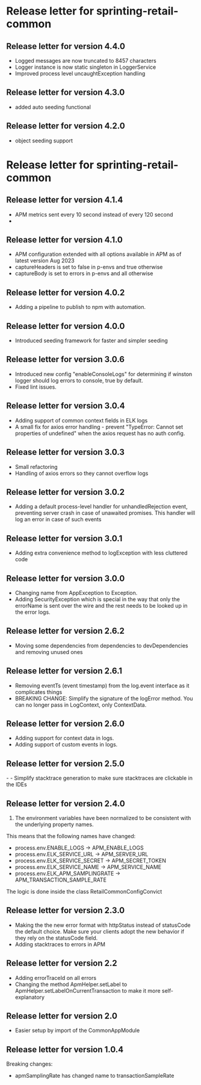 <h1>Release letter for sprinting-retail-common</h1>

<h2>Release letter for version 4.4.0</h2>

- Logged messages are now truncated to 8457 characters
- Logger instance is now static singleton in LoggerService
- Improved process level uncaughtException handling

<h2>Release letter for version 4.3.0</h2>

- added auto seeding functional

<h2>Release letter for version 4.2.0</h2>

- object seeding support

<h1>Release letter for sprinting-retail-common</h1>

<h2>Release letter for version 4.1.4</h2>

- APM metrics sent every 10 second instead of every 120 second
- 
<h2>Release letter for version 4.1.0</h2>

- APM configuration extended with all options available in APM as of latest version Aug 2023
- captureHeaders is set to false in p-envs and true otherwise
- captureBody is set to errors in p-envs and all otherwise  

<h2>Release letter for version 4.0.2</h2>

- Adding a pipeline to publish to npm with automation. 
  

<h2>Release letter for version 4.0.0</h2>

- Introduced seeding framework for faster and simpler seeding

<h2>Release letter for version 3.0.6</h2>

- Introduced new config "enableConsoleLogs" for determining if winston logger should log errors to console, true by default. 
- Fixed lint issues.

<h2>Release letter for version 3.0.4</h2>

- Adding support of common context fields in ELK logs
- A small fix for axios error handling - prevent "TypeError: Cannot set properties of undefined" when the axios request has no auth config.

<h2>Release letter for version 3.0.3</h2>

- Small refactoring 
- Handling of axios errors so they cannot overflow logs

<h2>Release letter for version 3.0.2</h2>

- Adding a default process-level handler for unhandledRejection event, preventing server crash in case of unawaited promises. This handler will log an error in case of such events

<h2>Release letter for version 3.0.1</h2>

- Adding extra convenience method to logException with less cluttered code

<h2>Release letter for version 3.0.0</h2>

- Changing name from AppException to Exception. 
- Adding SecurityException which is special in the way that only the errorName is sent over the wire and the rest needs to be looked up in the error logs. 

<h2>Release letter for version 2.6.2</h2>

- Moving some dependencies from dependencies to devDependencies and removing unused ones

<h2>Release letter for version 2.6.1</h2>

- Removing eventTs (event timestamp) from the log.event interface as it complicates things
- BREAKING CHANGE: Simplify the signature of the logError method. You can no longer pass in LogContext, only ContextData.  

<h2>Release letter for version 2.6.0</h2>

- Adding support for context data in logs. 
- Adding support of custom events in logs.

<h2>Release letter for version 2.5.0</h2>
- 
- Simplify stacktrace generation to make sure stacktraces are clickable in the IDEs	

<h2>Release letter for version 2.4.0</h2>
    
1. The environment variables have been normalized to be consistent with the underlying property names.

This means that the following names have changed: 

- process.env.ENABLE_LOGS -> APM_ENABLE_LOGS
- process.env.ELK_SERVICE_URL -> APM_SERVER_URL
- process.env.ELK_SERVICE_SECRET -> APM_SECRET_TOKEN
- process.env.ELK_SERVICE_NAME -> APM_SERVICE_NAME
- process.env.ELK_APM_SAMPLINGRATE -> APM_TRANSACTION_SAMPLE_RATE

The logic is done inside the class RetailCommonConfigConvict

<h2>Release letter for version 2.3.0</h2>

- Making the the new error format with httpStatus instead of statusCode the default choice. Make sure your clients adopt the new behavior if they rely on the statusCode field. 
- Adding stacktraces to errors in APM


<h2>Release letter for version 2.2</h2>

- Adding errorTraceId on all errors
- Changing the method ApmHelper.setLabel to ApmHelper.setLabelOnCurrentTransaction to make it more self-explanatory

<h2>Release letter for version 2.0</h2>

- Easier setup by import of the CommonAppModule

<h2>Release letter for version 1.0.4</h2>

Breaking changes: 
- apmSamplingRate has changed name to transactionSampleRate


